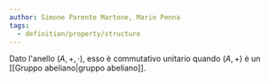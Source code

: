 ```yaml
---
author: Simone Parente Martone, Mario Penna
tags:
  - definition/property/structure
---
```

Dato l'anello $(A, +, \cdot)$, esso è commutativo unitario quando $(A,+)$ è un [[Gruppo abeliano|gruppo abeliano]].